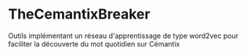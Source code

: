 # TheCemantixBreaker
Outils implémentant un réseau d'apprentissage de type word2vec pour faciliter la découverte du mot quotidien sur Cémantix
